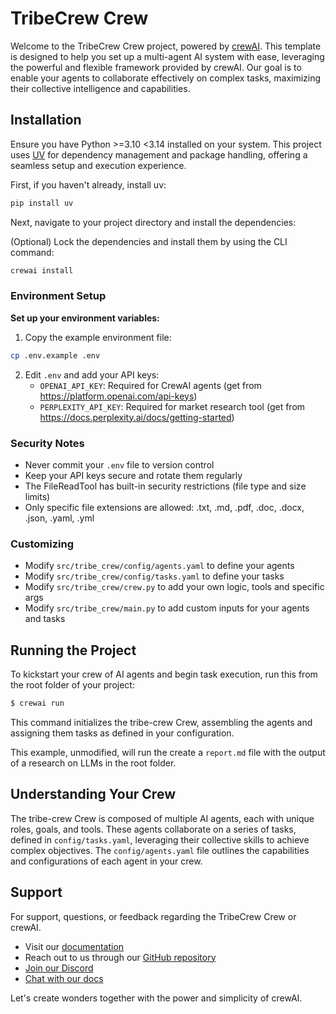 # TribeCrew Crew

Welcome to the TribeCrew Crew project, powered by [crewAI](https://crewai.com). This template is designed to help you set up a multi-agent AI system with ease, leveraging the powerful and flexible framework provided by crewAI. Our goal is to enable your agents to collaborate effectively on complex tasks, maximizing their collective intelligence and capabilities.

## Installation

Ensure you have Python >=3.10 <3.14 installed on your system. This project uses [UV](https://docs.astral.sh/uv/) for dependency management and package handling, offering a seamless setup and execution experience.

First, if you haven't already, install uv:

```bash
pip install uv
```

Next, navigate to your project directory and install the dependencies:

(Optional) Lock the dependencies and install them by using the CLI command:
```bash
crewai install
```
### Environment Setup

**Set up your environment variables:**

1. Copy the example environment file:
```bash
cp .env.example .env
```

2. Edit `.env` and add your API keys:
   - `OPENAI_API_KEY`: Required for CrewAI agents (get from https://platform.openai.com/api-keys)
   - `PERPLEXITY_API_KEY`: Required for market research tool (get from https://docs.perplexity.ai/docs/getting-started)

### Security Notes

- Never commit your `.env` file to version control
- Keep your API keys secure and rotate them regularly
- The FileReadTool has built-in security restrictions (file type and size limits)
- Only specific file extensions are allowed: .txt, .md, .pdf, .doc, .docx, .json, .yaml, .yml

### Customizing

- Modify `src/tribe_crew/config/agents.yaml` to define your agents
- Modify `src/tribe_crew/config/tasks.yaml` to define your tasks
- Modify `src/tribe_crew/crew.py` to add your own logic, tools and specific args
- Modify `src/tribe_crew/main.py` to add custom inputs for your agents and tasks

## Running the Project

To kickstart your crew of AI agents and begin task execution, run this from the root folder of your project:

```bash
$ crewai run
```

This command initializes the tribe-crew Crew, assembling the agents and assigning them tasks as defined in your configuration.

This example, unmodified, will run the create a `report.md` file with the output of a research on LLMs in the root folder.

## Understanding Your Crew

The tribe-crew Crew is composed of multiple AI agents, each with unique roles, goals, and tools. These agents collaborate on a series of tasks, defined in `config/tasks.yaml`, leveraging their collective skills to achieve complex objectives. The `config/agents.yaml` file outlines the capabilities and configurations of each agent in your crew.

## Support

For support, questions, or feedback regarding the TribeCrew Crew or crewAI.
- Visit our [documentation](https://docs.crewai.com)
- Reach out to us through our [GitHub repository](https://github.com/joaomdmoura/crewai)
- [Join our Discord](https://discord.com/invite/X4JWnZnxPb)
- [Chat with our docs](https://chatg.pt/DWjSBZn)

Let's create wonders together with the power and simplicity of crewAI.
